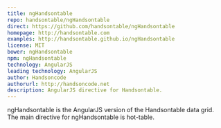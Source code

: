 ```yaml
---
title: ngHandsontable
repo: handsontable/ngHandsontable
direct: https://github.com/handsontable/ngHandsontable
homepage: http://handsontable.com
examples: http://handsontable.github.io/ngHandsontable
license: MIT
bower: ngHandsontable
npm: ngHandsontable
technology: AngularJS
leading technology: AngularJS
author: Handsoncode
authorurl: http://handsoncode.net
description: AngularJS directive for Handsontable.
---
```


ngHandsontable is the AngularJS version of the Handsontable data grid. The main directive for ngHandsontable is hot-table.
